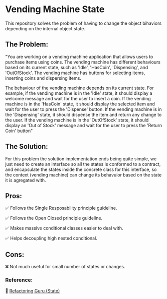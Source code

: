 # Vending Machine State

This repository solves the problem of having to change the object bihaviors depending on the internal object state.

## The Problem:

"You are working on a vending machine application that allows users to purchase items using coins. The vending machine has different behaviours based on its current state, such as 'Idle', 'HasCoin', 'Dispensing', and 'OutOfStock'. The vending machine has buttons for selecting items, inserting coins and dispersing items.

The behaviour of the vending machine depends on its current state. For example, if the vending machine is in the 'Idle' state, it should display a welcome message and wait for the user to insert a coin. If the vending machine is in the 'HasCoin' state, it should display the selected item and wait for the user to press the 'Dispense' button. If the vending machine is in the 'Dispensing' state, it should dispense the item and return any change to the user. If the vending machine is in the 'OutOfStock' state, it should display an 'Out of Stock' message and wait for the user to press the 'Return Coin' button"

## The Solution:

For this problem the solution implementation ends being quite simple, we just need to create an interface so all the states is conformed to a contract, and encapsulate the states inside the concrete class for this interface, so the context (vending machine) can change its behavuior based on the state it is agregated with.

## Pros:
 
 ✅ Follows the Single Resposability principle guideline.

 ✅ Follows the Open Closed principle guideline.

 ✅ Makes massive conditional classes easier to deal with.

 ✅ Helps decoupling high nested conditional.


## Cons:

 ❌ Not much useful for small number of states or changes.


### **Reference:**

 🔗 [Refactoring Guru (State)](https://refactoring.guru/design-patterns/state)
